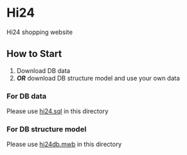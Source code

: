 # Hi24
Hi24 shopping website
## How to Start
 1. Download DB data
 2. **_OR_** download DB structure model and use your own data
### For DB data
Please use [hi24.sql](https://github.com/shaoyulan/Hi24/blob/master/hi24.sql) in this directory

### For DB structure model
Please use [hi24db.mwb](https://github.com/shaoyulan/Hi24/blob/master/hi24db.mwb) in this directory
